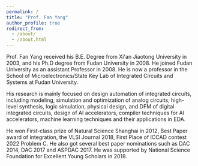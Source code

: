 ```yaml
---
permalink: /
title: "Prof. Fan Yang"
author_profile: true
redirect_from: 
  - /about/
  - /about.html
---
```


Prof. Fan Yang received his B.E. Degree from Xi'an Jiaotong University in 2003, and his Ph.D degree from Fudan University in 2008. He joined Fudan University as an assistant Professor in 2008. He is now a professor in the School of Microelectronics/State Key Lab of Integrated Circuits and Systems at Fudan University.

His research is mainly focused on design automation of integrated circuits, including modeling, simulation and optimization of analog circuits, high-level synthesis, logic simulation, physical design, and DFM of digital integrated circuits, design of AI accelerators, compiler techniques for AI accelerators, machine learning techniques and their applications in EDA.

He won First-class prize of Natural Science Shanghai in 2012, Best Paper award of Integration, the VLSI Journal 2018, First Place of ICCAD contest 2022 Problem C. He also got several best paper nominations such as DAC 2014, DAC 2017 and ASPDAC 2017. He was supported by National Science Foundation for Excellent Young Scholars in 2018.  
